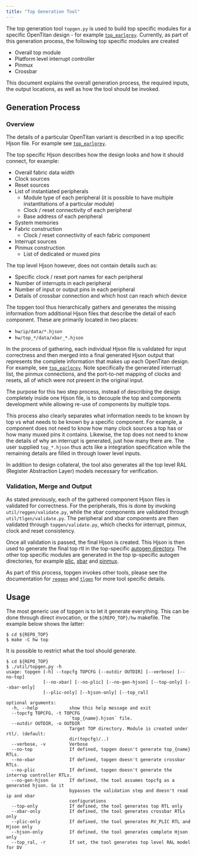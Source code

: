 ```yaml
---
title: "Top Generation Tool"
---
```


The top generation tool `topgen.py` is used to build top specific modules for a specific OpenTitan design - for example [`top_earlgrey`](https://github.com/lowRISC/opentitan/tree/master/hw/top_earlgrey).
Currently, as part of this generation process, the following top specific modules are created
* Overall top module
* Platform level interrupt controller
* Pinmux
* Crossbar

This document explains the overall generation process, the required inputs, the output locations, as well as how the tool should be invoked.

## Generation Process

### Overview
The details of a particular OpenTitan variant is described in a top specific Hjson file.
For example see [`top_earlgrey`](https://github.com/lowRISC/opentitan/tree/master/hw/top_earlgrey/data/top_earlgrey.hjson).

The top specific Hjson describes how the design looks and how it should connect, for example:
* Overall fabric data width
* Clock sources
* Reset sources
* List of instantiated peripherals
  * Module type of each peripheral (it is possible to have multiple instantitations of a particular module)
  * Clock / reset connectivity of each peripheral
  * Base address of each peripheral
* System memories
* Fabric construction
  * Clock / reset connectivity of each fabric component
* Interrupt sources
* Pinmux construction
  * List of dedicated or muxed pins

The top level Hjson however, does not contain details such as:
* Specific clock / reset port names for each peripheral
* Number of interrupts in each peripheral
* Number of input or output pins in each peripheral
* Details of crossbar connection and which host can reach which device

The topgen tool thus hierarchically gathers and generates the missing information from additional Hjson files that describe the detail of each component.
These are primarily located in two places:
* `hw/ip/data/*.hjson`
* `hw/top_*/data/xbar_*.hjson`

In the process of gathering, each individual Hjson file is validated for input correctness and then merged into a final generated Hjson output that represents the complete information that makes up each OpenTitan design.
For example, see [`top_earlgrey`](https://github.com/lowRISC/opentitan/tree/master/hw/top_earlgrey/data/autogen/top_earlgrey.gen.hjson).
Note specifically the generated interrupt list, the pinmux connections, and the port-to-net mapping of clocks and resets, all of which were not present in the original input.

The purpose for this two step process, instead of describing the design completely inside one Hjson file, is to decouple the top and components development while allowing re-use of components by multiple tops.

This process also clearly separates what information needs to be known by top vs what needs to be known by a specific component.
For example, a component does not need to know how many clock sources a top has or how many muxed pins it contains.
Likewise, the top does not need to know the details of why an interrupt is generated, just how many there are.
The user supplied `top_*.hjson` thus acts like a integration specification while the remaining details are filled in through lower level inputs.

In addition to design collateral, the tool also generates all the top level RAL (Register Abstraction Layer) models necessary for verification.

### Validation, Merge and Output

As stated previously, each of the gathered component Hjson files is validated for correctness.
For the peripherals, this is done by invoking `util/reggen/validate.py`, while the  xbar components are validated through `util/tlgen/validate.py`.
The peripheral and xbar components are then validated through `topgen/validate.py`, which checks for interrupt, pinmux, clock and reset consistency.

Once all validation is passed, the final Hjson is created.
This Hjson is then used to generate the final top rtl in the top-specific [autogen directory](https://github.com/lowRISC/opentitan/tree/master/hw/top_earlgrey/rtl/autogen).
The other top specific modules are generated in the top ip-specific autogen directories, for example [plic](https://github.com/lowRISC/opentitan/tree/master/hw/top_earlgrey/ip/rv_plic), [xbar](https://github.com/lowRISC/opentitan/tree/master/hw/top_earlgrey/ip/xbar) and [pinmux](https://github.com/lowRISC/opentitan/tree/master/hw/top_earlgrey/ip/pinmux).

As part of this process, topgen invokes other tools, please see the documentation for [`reggen`](register_tool.md) and [`tlgen`](crossbar_tool.md) for more tool specific details.

## Usage

The most generic use of topgen is to let it generate everything.
This can be done through direct invocation, or the `${REPO_TOP}/hw` makefile.
The example below shows the latter:
```console
$ cd ${REPO_TOP}
$ make -C hw top

```

It is possible to restrict what the tool should generate.

```console
$ cd ${REPO_TOP}
$ ./util/topgen.py -h
usage: topgen [-h] --topcfg TOPCFG [--outdir OUTDIR] [--verbose] [--no-top]
              [--no-xbar] [--no-plic] [--no-gen-hjson] [--top-only] [--xbar-only]
              [--plic-only] [--hjson-only] [--top_ral]

optional arguments:
  -h, --help            show this help message and exit
  --topcfg TOPCFG, -t TOPCFG
                        `top_{name}.hjson` file.
  --outdir OUTDIR, -o OUTDIR
                        Target TOP directory. Module is created under rtl/. (default:
                        dir(topcfg)/..)
  --verbose, -v         Verbose
  --no-top              If defined, topgen doesn't generate top_{name} RTLs.
  --no-xbar             If defined, topgen doesn't generate crossbar RTLs.
  --no-plic             If defined, topgen doesn't generate the interrup controller RTLs.
  --no-gen-hjson        If defined, the tool assumes topcfg as a generated hjson. So it
                        bypasses the validation step and doesn't read ip and xbar
                        configurations
  --top-only            If defined, the tool generates top RTL only
  --xbar-only           If defined, the tool generates crossbar RTLs only
  --plic-only           If defined, the tool generates RV_PLIC RTL and Hjson only
  --hjson-only          If defined, the tool generates complete Hjson only
  --top_ral, -r         If set, the tool generates top level RAL model for DV

```
